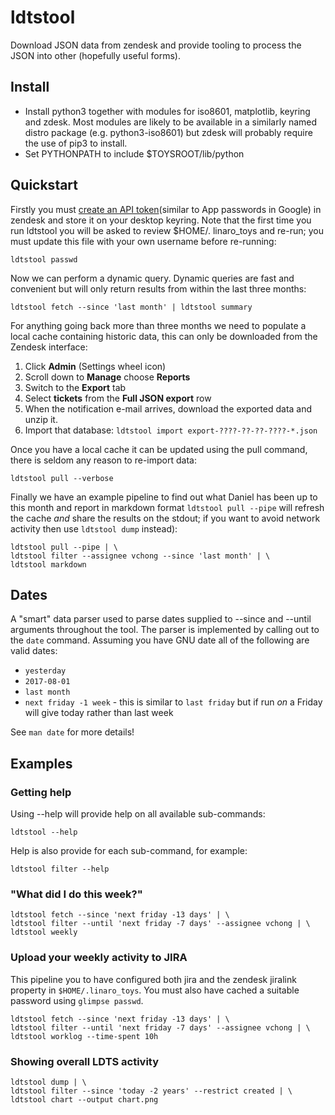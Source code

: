 ldtstool
========

Download JSON data from zendesk and provide tooling to process the JSON
into other (hopefully useful forms).

Install
-------

 * Install python3 together with modules for iso8601, matplotlib, 
   keyring and zdesk. Most modules are likely to be available in a
   similarly named distro package (e.g. python3-iso8601) but zdesk will
   probably require the use of pip3 to install.
 * Set PYTHONPATH to include $TOYSROOT/lib/python

Quickstart
----------

Firstly you must [create an API token][1](similar to App passwords in
Google) in zendesk and store it on your desktop keyring. Note that the
first time you run ldtstool you will be asked to review $HOME/.
linaro_toys and re-run; you must update this file with your own username
before re-running:

    ldtstool passwd

[1]: https://support.zendesk.com/hc/en-us/articles/226022787-Generating-a-new-API-token-

Now we can perform a dynamic query. Dynamic queries are fast and convenient
but will only return results from within the last three months:

    ldtstool fetch --since 'last month' | ldtstool summary

For anything going back more than three months we need to populate a
local cache containing historic data, this can only be downloaded from
the Zendesk interface:

 1. Click **Admin** (Settings wheel icon)
 2. Scroll down to **Manage** choose **Reports**
 3. Switch to the **Export** tab
 4. Select **tickets** from the **Full JSON export** row
 5. When the notification e-mail arrives, download the exported data
    and unzip it.
 6. Import that database: `ldtstool import export-????-??-??-????-*.json`

Once you have a local cache it can be updated using the pull command,
there is seldom any reason to re-import data:

    ldtstool pull --verbose
    
Finally we have an example pipeline to find out what Daniel has been
up to this month and report in markdown format `ldtstool
pull --pipe` will refresh the cache *and* share the results on the
stdout; if you want to avoid network activity then use `ldtstool dump`
instead):

    ldtstool pull --pipe | \
    ldtstool filter --assignee vchong --since 'last month' | \
    ldtstool markdown

Dates
-----

A "smart" data parser used to parse dates supplied to --since and
--until arguments throughout the tool. The parser is implemented by 
calling out to the `date` command. Assuming you have GNU date all of 
the following are valid dates:

 * `yesterday`
 * `2017-08-01`
 * `last month`
 * `next friday -1 week` - this is similar to `last friday` but if run *on* a
   Friday will give today rather than last week

See `man date` for more details!

Examples
--------

### Getting help

Using --help will provide help on all available sub-commands:

    ldtstool --help

Help is also provide for each sub-command, for example:

    ldtstool filter --help

### "What did I do this week?"

    ldtstool fetch --since 'next friday -13 days' | \
    ldtstool filter --until 'next friday -7 days' --assignee vchong | \
    ldtstool weekly

### Upload your weekly activity to JIRA

This pipeline you to have configured both jira and the zendesk jiralink
property in `$HOME/.linaro_toys`. You must also have cached a suitable 
password using `glimpse passwd`.
    
    ldtstool fetch --since 'next friday -13 days' | \
    ldtstool filter --until 'next friday -7 days' --assignee vchong | \
    ldtstool worklog --time-spent 10h

### Showing overall LDTS activity

    ldtstool dump | \
    ldtstool filter --since 'today -2 years' --restrict created | \
    ldtstool chart --output chart.png
